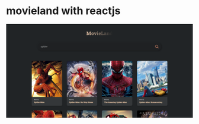 # movieland with reactjs

![preview image](https://github.com/yaroofie/simple-movie-app-react/raw/master/public/reactjs_movieland.png)

